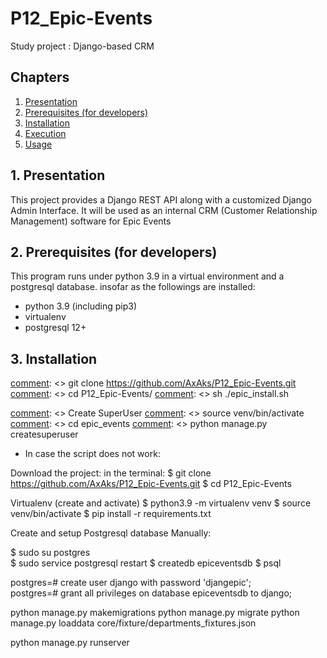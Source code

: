 # P12_Epic-Events
Study project : Django-based CRM 

## Chapters

1. [Presentation](#presentation)
2. [Prerequisites (for developers)](#prerequisites)
3. [Installation](#installation)
4. [Execution](#execution)
5. [Usage](#usage)


## 1. Presentation <a name="presentation"></a>

This project provides a Django REST API along with a customized Django Admin Interface.
It will be used as an internal CRM (Customer Relationship Management) software for Epic Events



## 2. Prerequisites (for developers) <a name="prerequisites"></a>
This program runs under python 3.9 in a virtual environment and a postgresql database.
insofar as the followings are installed:
- python 3.9 (including pip3)
- virtualenv
- postgresql 12+


## 3. Installation <a name="installation"></a>



[comment]: <> (à completer, et penser à faire un script epic_install.sh à la guigui pour lancer tout ca en une ligne !)
[comment]: <> git clone https://github.com/AxAks/P12_Epic-Events.git
[comment]: <> cd P12_Epic-Events/
[comment]: <> sh ./epic_install.sh

[comment]: <> Create SuperUser
[comment]: <> source venv/bin/activate
[comment]: <> cd epic_events
[comment]: <> python manage.py createsuperuser


* In case the script does not work:

Download the project:
in the terminal:
$ git clone https://github.com/AxAks/P12_Epic-Events.git
$ cd P12_Epic-Events

Virtualenv (create and activate)
$ python3.9 -m virtualenv venv
$ source venv/bin/activate
$ pip install -r requirements.txt

Create and setup Postgresql database Manually:

$ sudo su postgres     
$ sudo service postgresql restart
$ createdb epiceventsdb
$ psql

postgres=# create user django with password 'djangepic';      
postgres=# grant all privileges on database epiceventsdb to django;        


python manage.py makemigrations
python manage.py migrate
python manage.py loaddata core/fixture/departments_fixtures.json


python manage.py runserver

